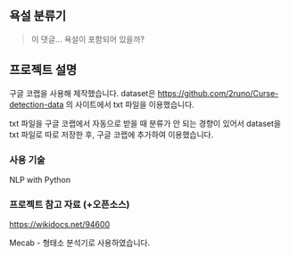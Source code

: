 ## 욕설 분류기

> 이 댓글... 욕설이 포함되어 있을까?

## 프로젝트 설명

구글 코랩을 사용해 제작했습니다. dataset은 https://github.com/2runo/Curse-detection-data 의 사이트에서 txt 파일을 이용했습니다.

txt 파일을 구글 코랩에서 자동으로 받을 때 분류가 안 되는 경향이 있어서 dataset을 txt 파일로 따로 저장한 후, 구글 코랩에 추가하여 이용했습니다.

### 사용 기술

NLP with Python

### 프로젝트 참고 자료 (+오픈소스)

https://wikidocs.net/94600

Mecab - 형태소 분석기로 사용하였습니다.
